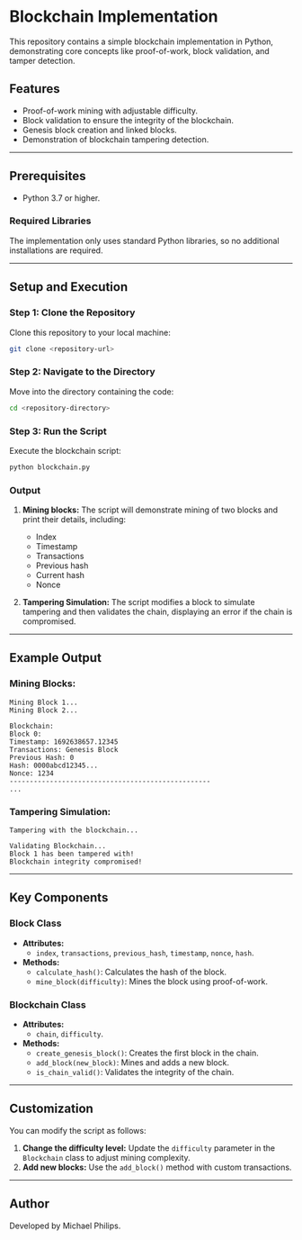 # Blockchain Implementation

This repository contains a simple blockchain implementation in Python, demonstrating core concepts like proof-of-work, block validation, and tamper detection.

## Features
- Proof-of-work mining with adjustable difficulty.
- Block validation to ensure the integrity of the blockchain.
- Genesis block creation and linked blocks.
- Demonstration of blockchain tampering detection.

---

## Prerequisites
- Python 3.7 or higher.

### Required Libraries
The implementation only uses standard Python libraries, so no additional installations are required.

---

## Setup and Execution

### Step 1: Clone the Repository
Clone this repository to your local machine:
```bash
git clone <repository-url>
```

### Step 2: Navigate to the Directory
Move into the directory containing the code:
```bash
cd <repository-directory>
```

### Step 3: Run the Script
Execute the blockchain script:
```bash
python blockchain.py
```

### Output
1. **Mining blocks:** The script will demonstrate mining of two blocks and print their details, including:
   - Index
   - Timestamp
   - Transactions
   - Previous hash
   - Current hash
   - Nonce

2. **Tampering Simulation:** The script modifies a block to simulate tampering and then validates the chain, displaying an error if the chain is compromised.

---

## Example Output
### Mining Blocks:
```
Mining Block 1...
Mining Block 2...

Blockchain:
Block 0:
Timestamp: 1692638657.12345
Transactions: Genesis Block
Previous Hash: 0
Hash: 0000abcd12345...
Nonce: 1234
--------------------------------------------------
...
```

### Tampering Simulation:
```
Tampering with the blockchain...

Validating Blockchain...
Block 1 has been tampered with!
Blockchain integrity compromised!
```

---

## Key Components

### Block Class
- **Attributes:**
  - `index`, `transactions`, `previous_hash`, `timestamp`, `nonce`, `hash`.
- **Methods:**
  - `calculate_hash()`: Calculates the hash of the block.
  - `mine_block(difficulty)`: Mines the block using proof-of-work.

### Blockchain Class
- **Attributes:**
  - `chain`, `difficulty`.
- **Methods:**
  - `create_genesis_block()`: Creates the first block in the chain.
  - `add_block(new_block)`: Mines and adds a new block.
  - `is_chain_valid()`: Validates the integrity of the chain.

---

## Customization
You can modify the script as follows:
1. **Change the difficulty level:** Update the `difficulty` parameter in the `Blockchain` class to adjust mining complexity.
2. **Add new blocks:** Use the `add_block()` method with custom transactions.

---

## Author
Developed by Michael Philips.

